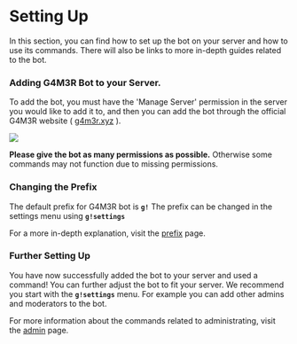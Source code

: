 # Setting Up

In this section, you can find how to set up the bot on your server and how to use its commands. There will also be links to more in-depth guides related to the bot. 

### Adding G4M3R Bot to your Server.

To add the bot, you must have the 'Manage Server' permission in the server you would like to add it to, and then you can add the bot through the official G4M3R website \( [g4m3r.xyz](/g4m3r.xyz) \).

![](https://media.discordapp.net/attachments/364017502638047233/420316688307716118/G4M3Raddscreenv2.png)

**Please give the bot as many permissions as possible.** Otherwise some commands may not function due to missing permissions.

### Changing the Prefix

The default prefix for G4M3R bot is **`g!`**
The prefix can be changed in the settings menu using **`g!settings`**

For a more in-depth explanation, visit the [prefix](/setting-up/Prefix.md) page.

### Further Setting Up

You have now successfully added the bot to your server and used a command! You can further adjust the bot to fit your server. 
We recommend you start with the **`g!settings`** menu. For example you can add other admins and moderators to the bot.

For more information about the commands related to administrating, visit the [admin](/Commands/Admin.md) page.

